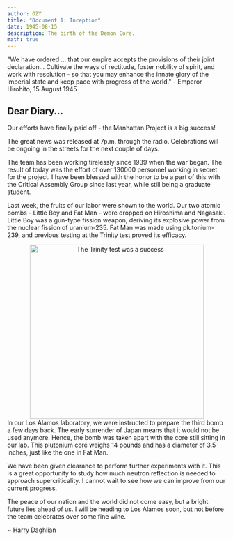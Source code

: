 ```yaml
---
author: OZY
title: "Document 1: Inception"
date: 1945-08-15
description: The birth of the Demon Core.
math: true
---
```

"We have ordered ... that our empire accepts the provisions of their joint declaration... Cultivate the ways of rectitude, foster nobility of spirit, and work with resolution - so that you may enhance the innate glory of the imperial state and keep pace with progress of the world." - Emperor Hirohito, 15 August 1945

## Dear Diary...

Our efforts have finally paid off - the Manhattan Project is a big success!

The great news was released at 7p.m. through the radio. Celebrations will be ongoing in the streets for the next couple of days.

The team has been working tirelessly since 1939 when the war began. The result of today was the effort of over 130000 personnel working in secret for the project. I have been blessed with the honor to be a part of this with the Critical Assembly Group since last year, while still being a graduate student.

Last week, the fruits of our labor were shown to the world. Our two atomic bombs - Little Boy and Fat Man - were dropped on Hiroshima and Nagasaki. Little Boy was a gun-type fission weapon, deriving its explosive power from the nuclear fission of uranium-235. Fat Man was made using plutonium-239, and previous testing at the Trinity test proved its efficacy.

<div align="center">
    <img src="../images/trinity.png" alt="The Trinity test was a success" width="400"/>
</div>
In our Los Alamos laboratory, we were instructed to prepare the third bomb a few days back. The early surrender of Japan means that it would not be used anymore. Hence, the bomb was taken apart with the core still sitting in our lab. This plutonium core weighs 14 pounds and has a diameter of 3.5 inches, just like the one in Fat Man.

We have been given clearance to perform further experiments with it. This is a great opportunity to study how much neutron reflection is needed to approach supercriticality. I cannot wait to see how we can improve from our current progress.

The peace of our nation and the world did not come easy, but a bright future lies ahead of us. I will be heading to Los Alamos soon, but not before the team celebrates over some fine wine.

~ Harry Daghlian